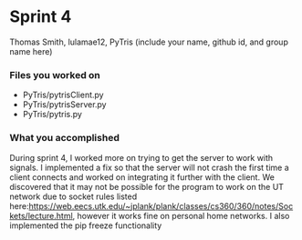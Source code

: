 # Sprint 4

Thomas Smith, lulamae12, PyTris
(include your name, github id, and group name here)

### Files you worked on
- PyTris/pytrisClient.py 
- PyTris/pytrisServer.py 
- PyTris/pytris.py 


### What you accomplished
During sprint 4, I worked more on trying to get the server to work with signals. I implemented a fix so that the server will not crash the first time a client connects and worked on integrating it further with the client. We discovered that it may not be possible for the program to work on the UT network due to socket rules listed here:https://web.eecs.utk.edu/~jplank/plank/classes/cs360/360/notes/Sockets/lecture.html, however it works fine on personal home networks. I also implemented the pip freeze functionality
